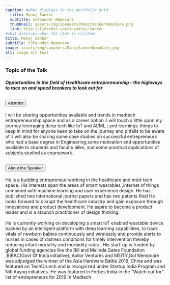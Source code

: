 ```yaml
---
caption: #what displays in the portfolio grid:
  title: Manoj Sanker
  subtitle: Cofounder Nemocare
  thumbnail: assets/img/speakers/ManojSankerNemoCare.png
  link: http://linkedin.com/in/manoj-sanker
#what displays when the item is clicked:
title: Manoj Sanker
subtitle: Cofounder Nemocare
image: assets/img/speakers/ManojSankerNemoCare.png
alt: image alt text
---
```


### Topic of the Talk

##### Opportunities in the field of Healthcare entrepreneurship - the highways to race on  and  speed breakers to look out for

<div class="accordion text-left" id="accordionExample">
  <div class="card">
    <div class="card-header" id="headingTwo">
      <h2 class="mb-0">
        <button class="btn btn-link collapsed" type="button" data-toggle="collapse" data-target="#collapseTwo" aria-expanded="false" aria-controls="collapseTwo">
        Abstract
        </button>
      </h2>
    </div>
    <div id="collapseTwo" class="collapse" aria-labelledby="headingTwo" data-parent="#accordionExample">
      <div class="card-body">
        I will be sharing opportunities available and trends  in medtech entrepreneurship space and as a career option .I will touch a little upon my journey leveraging deep tech like IoT and AI/ML ; and learnings-things to keep in mind for anyone keen to take on the journey and pitfalls to be aware of .I will also  be sharing some  case studies on successful entrepreneurs who had a base degree in  Engineering,some motivation and opportunities available to students and faculty alike,   and some  practical applications of subjects studied as coursework.
      </div>
    </div>
  </div>
  <div class="card">
    <div class="card-header" id="headingThree">
      <h2 class="mb-0">
        <button class="btn btn-link collapsed" type="button" data-toggle="collapse" data-target="#collapseThree" aria-expanded="false" aria-controls="collapseThree">
          About the Speaker
        </button>
      </h2>
    </div>
    <div id="collapseThree" class="collapse" aria-labelledby="headingThree" data-parent="#accordionExample">
      <div class="card-body">
      He is a budding entrepreneur working
  in the healthcare and med-tech space.
  His interests span the areas of smart
  wearables ,internet of things
  combined with machine learning and
  user experience design.
  He has published two international
  journal papers and has two patents
  filed
  He looks forward to disrupt the
  healthcare industry and gain exposure
  through innovations and product
  development.
  He aspire to become a product leader
  and is a staunch practitioner of
  design thinking.
  <br> <br>
  He is currently working on developing a smart IoT enabled wearable
device backed by an intelligent platform with deep learning
capabilities, to track vitals of newborn babies continuously and
wirelessly and provide alerts to nurses in cases of distress
conditions for timely intervention thereby reducing infant mortality
and morbidity rates .
His start-up is funded by global funding agencies like the Bill and
Melinda Gates Foundation ,BIRAC(Govt Of India initiative), Axilor
Ventures and MEiTY,GoI
Nemocare was adjudged the winner of the Asia Hardware Battle
2019, China and was featured on TechCrunch and is recognized
under Startup India Program and Niti Aayog initiatives.
He was featured in Forbes India in the “Watch out for” list of
entrepreneurs for 2019 in Medtech
        </div>
    </div>
  </div>
</div>
